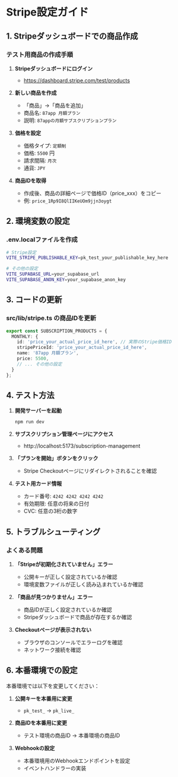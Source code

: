# Stripe設定ガイド

## 1. Stripeダッシュボードでの商品作成

### テスト用商品の作成手順

1. **Stripeダッシュボードにログイン**
   - https://dashboard.stripe.com/test/products

2. **新しい商品を作成**
   - 「商品」→「商品を追加」
   - 商品名: `87app 月額プラン`
   - 説明: `87appの月額サブスクリプションプラン`

3. **価格を設定**
   - 価格タイプ: `定額制`
   - 価格: `5500` 円
   - 請求間隔: `月次`
   - 通貨: `JPY`

4. **商品IDを取得**
   - 作成後、商品の詳細ページで価格ID（price_xxx）をコピー
   - 例: `price_1Rp9I8QlIIKeUOm9jjn3oygt`

## 2. 環境変数の設定

### .env.localファイルを作成

```bash
# Stripe設定
VITE_STRIPE_PUBLISHABLE_KEY=pk_test_your_publishable_key_here

# その他の設定
VITE_SUPABASE_URL=your_supabase_url
VITE_SUPABASE_ANON_KEY=your_supabase_anon_key
```

## 3. コードの更新

### src/lib/stripe.ts の商品IDを更新

```typescript
export const SUBSCRIPTION_PRODUCTS = {
  MONTHLY: {
    id: 'price_your_actual_price_id_here', // 実際のStripe価格ID
    stripePriceId: 'price_your_actual_price_id_here',
    name: '87app 月額プラン',
    price: 5500,
    // ... その他の設定
  }
};
```

## 4. テスト方法

1. **開発サーバーを起動**
   ```bash
   npm run dev
   ```

2. **サブスクリプション管理ページにアクセス**
   - http://localhost:5173/subscription-management

3. **「プランを開始」ボタンをクリック**
   - Stripe Checkoutページにリダイレクトされることを確認

4. **テスト用カード情報**
   - カード番号: `4242 4242 4242 4242`
   - 有効期限: 任意の将来の日付
   - CVC: 任意の3桁の数字

## 5. トラブルシューティング

### よくある問題

1. **「Stripeが初期化されていません」エラー**
   - 公開キーが正しく設定されているか確認
   - 環境変数ファイルが正しく読み込まれているか確認

2. **「商品が見つかりません」エラー**
   - 商品IDが正しく設定されているか確認
   - Stripeダッシュボードで商品が存在するか確認

3. **Checkoutページが表示されない**
   - ブラウザのコンソールでエラーログを確認
   - ネットワーク接続を確認

## 6. 本番環境での設定

本番環境では以下を変更してください：

1. **公開キーを本番用に変更**
   - `pk_test_` → `pk_live_`

2. **商品IDを本番用に変更**
   - テスト環境の商品ID → 本番環境の商品ID

3. **Webhookの設定**
   - 本番環境用のWebhookエンドポイントを設定
   - イベントハンドラーの実装
